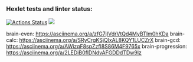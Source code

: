 ### Hexlet tests and linter status:
[![Actions Status](https://github.com/billiboba1/frontend-project-lvl1/workflows/hexlet-check/badge.svg)](https://github.com/billiboba1/frontend-project-lvl1/actions)
<a href="https://codeclimate.com/github/codeclimate/codeclimate/maintainability"><img src="https://api.codeclimate.com/v1/badges/a99a88d28ad37a79dbf6/maintainability" /></a>

brain-even: https://asciinema.org/a/zfG7jIVdrVtQd4MyBTIm0hKDa
brain-calc: https://asciinema.org/a/SRyCrgKSjQlxAL8KQY1LUCZrX
brain-gcd: https://asciinema.org/a/AWizqF8spZzfl8S86M4F9765x
brain-progression: https://asciinema.org/a/2LEDiB0flDNdvAFGDDdTDw9lz
